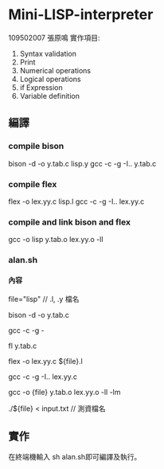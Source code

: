 # Mini-LISP-interpreter

109502007 張原鳴
實作項目:
1. Syntax validation
2. Print
3. Numerical operations
4. Logical operations
5. if Expression
6. Variable definition

## 編譯
### compile bison
bison -d -o y.tab.c lisp.y
gcc -c -g -I.. y.tab.c
### compile flex
flex -o lex.yy.c lisp.l
gcc -c -g -I.. lex.yy.c
### compile and link bison and flex
gcc -o lisp y.tab.o lex.yy.o -ll
### alan.sh
#### 內容
file="lisp" // .l, .y 檔名

bison -d -o y.tab.c

gcc -c -g -

fl y.tab.c 

flex -o lex.yy.c ${file}.l

gcc -c -g -I.. lex.yy.c 

gcc -o {file} y.tab.o lex.yy.o -ll -lm

./${file} < input.txt // 測資檔名

## 實作

在終端機輸入 sh alan.sh即可編譯及執行。






 
 
